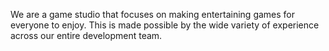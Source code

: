 We are a game studio that focuses on making entertaining games for everyone to enjoy.
This is made possible by the wide variety of experience across our entire development team.
